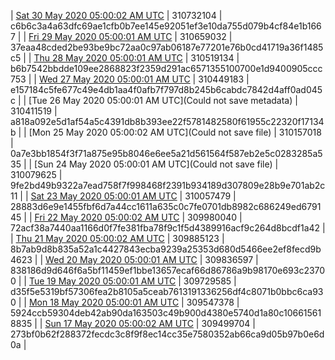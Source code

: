 | [Sat 30 May 2020 05:00:02 AM UTC]() | 310732104 | c6b6c3a4a63dfc69ae1cfb0b7ee145e92051ef3e10da755d079b4cf84e1b1667 | 
| [Fri 29 May 2020 05:00:01 AM UTC](https://transfer.sh/4OJaf/dashninja-dbdump-20200529070001.tar.bz2) | 310659032 | 37eaa48cded2be93be9bc72aa0c97ab06187e77201e76b0cd41719a36f1485c5 | 
| [Thu 28 May 2020 05:00:01 AM UTC](https://transfer.sh/trYEO/dashninja-dbdump-20200528070001.tar.bz2) | 310519134 | b6b7542bbdde109ee2868823f2359d291ac6571355100700e1d9400905ccc753 | 
| [Wed 27 May 2020 05:00:01 AM UTC](https://transfer.sh/N0o2B/dashninja-dbdump-20200527070001.tar.bz2) | 310449183 | e157184c5fe677c49e4db1aa4f0afb7f797d8b245b6cabdc7842d4aff0ad045c | 
| [Tue 26 May 2020 05:00:01 AM UTC](Could not save metadata) | 310411519 | a818a092e5d1af54a5c4391db8b393ee22f5781482580f61955c22320f17134b | 
| [Mon 25 May 2020 05:00:02 AM UTC](Could not save file) | 310157018 | 0a7e3bb1854f3f71a875e95b8046e6ee5a21d561564f587eb2e5c0283285a535 | 
| [Sun 24 May 2020 05:00:01 AM UTC](Could not save file) | 310079625 | 9fe2bd49b9322a7ead758f7f998468f2391b934189d307809e28b9e701ab2c11 | 
| [Sat 23 May 2020 05:00:01 AM UTC](https://transfer.sh/Ed4FV/dashninja-dbdump-20200523070001.tar.bz2) | 310057479 | 28883d6e9e1455fbf6d7a44cc1611a635c0c7fe0701db8982c686249ed679145 | 
| [Fri 22 May 2020 05:00:02 AM UTC](https://transfer.sh/h21PZ/dashninja-dbdump-20200522070002.tar.bz2) | 309980040 | 72acf38a7440aa1166d0f7fe381fba78f9c1f5d4389916acf9c264d8bcdf1a42 | 
| [Thu 21 May 2020 05:00:02 AM UTC](https://transfer.sh/6334L/dashninja-dbdump-20200521070002.tar.bz2) | 309885123 | 8b7ab9d8b835a52a1c4427843ecba9239a25353d680d5466ee2ef8fecd9b4623 | 
| [Wed 20 May 2020 05:00:01 AM UTC](https://transfer.sh/161VAi/dashninja-dbdump-20200520070001.tar.bz2) | 309836597 | 838186d9d646f6a5bf11459ef1bbe13657ecaf66d86786a9b98170e693c23700 | 
| [Tue 19 May 2020 05:00:01 AM UTC]() | 309729585 | d35f5e5319bf57306fea2b8105a5ceab7613191336256df4c8071b0bbc6ca930 | 
| [Mon 18 May 2020 05:00:01 AM UTC](https://transfer.sh/y2MEk/dashninja-dbdump-20200518070001.tar.bz2) | 309547378 | 5924ccb59304deb42ab90da163503c49b900d4380e5740d1a80c106615618835 | 
| [Sun 17 May 2020 05:00:02 AM UTC]() | 309499704 | 273bf0b62f288372fecdc3c8f9f8ec14cc35e7580352ab66ca9d05b97b0e6d0a | 
